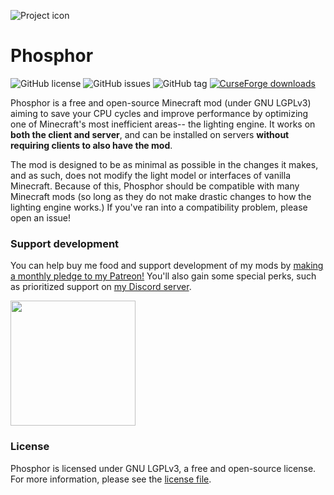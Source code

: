 
![Project icon](https://github.com/jellysquid3/phosphor-forge/raw/1.15.x/dev/doc/logo.png)

# Phosphor
![GitHub license](https://img.shields.io/github/license/thepwrtank18/phosphor-forge.svg)
![GitHub issues](https://img.shields.io/github/issues/thepwrtank18/phosphor-forge.svg)
![GitHub tag](https://img.shields.io/github/tag/thepwrtank18/phosphor-forge.svg)
[![CurseForge downloads](http://cf.way2muchnoise.eu/full_318255_downloads.svg)](https://minecraft.curseforge.com/projects/phosphor-forge)

Phosphor is a free and open-source Minecraft mod (under GNU LGPLv3) aiming to save your CPU cycles and improve performance by optimizing one of Minecraft's most inefficient areas-- the lighting engine.
It works on **both the client and server**, and can be installed on servers **without requiring clients to also have the mod**.

The mod is designed to be as minimal as possible in the changes it makes, and as such, does not modify the light model or interfaces of vanilla Minecraft. Because of this, Phosphor should be compatible
with many Minecraft mods (so long as they do not make drastic changes to how the lighting engine works.) If you've ran into a compatibility problem, please open an issue!

### Support development

You can help buy me food and support development of my mods by [making a monthly pledge to my Patreon!](https://patreon.com/jellysquid) You'll also gain some special perks, such as prioritized support on [my Discord server](https://discord.gg/kcb57Cm).

<a href="https://www.patreon.com/bePatron?u=824442"><img src="https://github.com/jellysquid3/phosphor-forge/raw/1.15.x/dev/doc/patreon.png" width="200"></a>

### License

Phosphor is licensed under GNU LGPLv3, a free and open-source license. For more information, please see the [license file](https://github.com/thepwrtank18/phosphor-forge/blob/master/LICENSE.txt).
